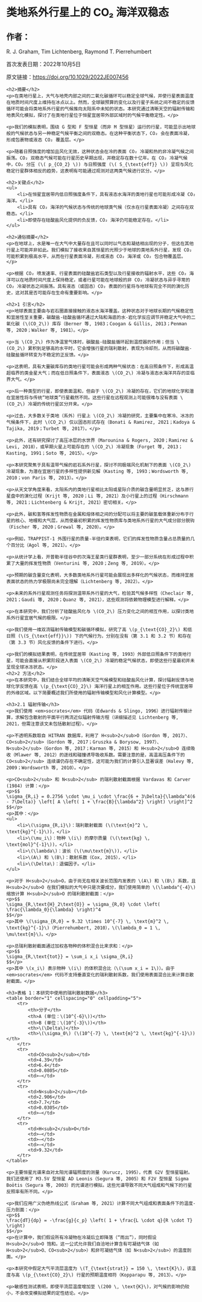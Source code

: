 <html lang="zh">
<head>
    <meta charset="UTF-8">
    <meta name="viewport" content="width=device-width, initial-scale=1.0">
    <title>类地系外行星上的 CO₂ 海洋双稳态</title>
    <script src="https://polyfill.io/v3/polyfill.min.js?features=es6"></script>
    <script type="text/javascript" id="MathJax-script" async
        src="https://cdn.jsdelivr.net/npm/mathjax@3/es5/tex-mml-chtml.js"></script>
</head>
<body>
    <h1>类地系外行星上的 CO₂ 海洋双稳态</h1>
    <h2>作者：</h2>
    <p>R. J. Graham, Tim Lichtenberg, Raymond T. Pierrehumbert</p>
    <p>首次发表日期：2022年10月5日</p>
    <p>原文链接：<a href="https://doi.org/10.1029/2022JE007456">https://doi.org/10.1029/2022JE007456</a></p>

    <h2>摘要</h2>
    <p>在类地行星上，大气与地壳内部之间的二氧化碳循环可以稳定全球气候，并使行星表面温度在地质时间尺度上维持在冰点以上。然而，全球碳预算的变化以及行星子系统之间不稳定的反馈循环可能会将类地系外行星的气候推向太阳系中未知的状态。本研究通过清晰天空的辐射传输和地表风化模拟，探讨了在类地行星位于恒星宜居带外部区域时的气候平衡稳定性。</p>

    <p>我们的模拟表明，围绕 G 型和 F 型恒星（而非 M 型恒星）运行的行星，可能显示出地球般的气候状态与另一种稳定气候平衡之间的双稳态。在这种平衡状态下，CO₂ 会在表面冷凝，形成包裹物或液态 CO₂ 覆盖层。</p>

    <p>随着日照强度的增加且风化无效，这种状态会在冷的表面 CO₂ 冷凝和热的非冷凝气候之间振荡。CO₂ 双稳态气候可能在行星历史早期出现，并稳定存在数十亿年。在 CO₂ 冷凝气候中，CO₂ 分压 (\( p_{CO_2} \)) 与日照强度 (\( S_{\text{eff}} \)) 呈现与风化稳定行星群体相反的趋势，这表明有可能通过观测对这两类气候进行区分。</p>

    <h2>关键点</h2>
    <ul>
        <li>在恒星宜居带内低日照强度条件下，具有液态水海洋的类地行星也可能形成冷凝 CO₂ 海洋。</li>
        <li>具有 CO₂ 海洋的气候状态与传统的地球类气候（仅水在行星表面冷凝）之间存在双稳态。</li>
        <li>即使存在硅酸盐风化提供的负反馈，CO₂ 海洋仍可能稳定存在。</li>
    </ul>

    <h2>通俗摘要</h2>
    <p>在地球上，水是唯一在大气中大量存在且可以同时以气态和凝结相出现的分子，但这在其他行星上可能并非如此。我们模拟了接收来自其恒星的光照少于地球的类地系外行星，发现 CO₂ 可能积累到极高水平，从而在行星表面冷凝，形成液态 CO₂ 海洋或 CO₂ 包合物覆盖层。</p>

    <p>根据 CO₂ 喷发速率、行星表面的硅酸盐岩石类型以及行星接收的辐射水平，这些 CO₂ 海洋可以在地质时间尺度上保持稳定，或者行星可能在地球般的非 CO₂ 冷凝状态与异乎寻常的 CO₂ 冷凝状态之间振荡。具有液态（或固态）CO₂ 表面的行星将与地球有完全不同的演化历史，这对其是否可能存在生命有重要影响。</p>

    <h2>1 引言</h2>
    <p>地球表面主要由与岩石圈直接接触的液态水海洋覆盖。这种状态对于地球长期的气候稳定性和宜居性至关重要，碳酸盐-硅酸盐循环通过大陆和海底的水-岩化学反应调节并稳定大气中的二氧化碳 (\(CO_2\)) 库存（Berner 等, 1983；Coogan & Gillis, 2013；Penman 等, 2020；Walker 等, 1981）。</p>

    <p>当 \(CO_2\) 作为净温室气体时，碳酸盐-硅酸盐循环起到温控器的作用；但当 \(CO_2\) 累积到足够高的水平时，它会增强行星的瑞利散射，表现为冷却剂，从而将碳酸盐-硅酸盐循环转变为不稳定的正反馈。</p>

    <p>这表明，具有大量碳库存的类地行星可能会形成两种气候状态：在高日照条件下，形成高温超临界的类金星大气；而在低日照条件下，表面液态 \(CO_2\) 冷凝与液态水海洋共存的亚临界大气。</p>

    <p>后一种类型的行星，即使表面温和，但由于 \(CO_2\) 冷凝的存在，它们的地球化学和潜在宜居性将与传统“地球类”行星截然不同。这些行星在远程观测上可能很难与没有表面 \(CO_2\) 冷凝的传统行星区分开来。</p>

    <p>过去，大多数关于类地（系外）行星上 \(CO_2\) 冷凝的研究，主要集中在寒冷、冰冻的气候条件下，此时 \(CO_2\) 仅以固态形式存在（Bonati & Ramirez, 2021；Kadoya & Tajika, 2019；Turbet 等, 2017）。</p>

    <p>此外，还有研究探讨了高压冰层的水世界（Marounina & Rogers, 2020；Ramirez & Levi, 2018），或早期火星上可能存在的 \(CO_2\) 冷凝现象（Forget 等, 2013；Kasting, 1991；Soto 等, 2015）。</p>

    <p>本研究聚焦于具有温带气候的岩石系外行星，探讨不同极端风化机制下的表面 \(CO_2\) 冷凝现象，为潜在宜居行星的多样性提供新见解（Kasting 等, 1993；Wordsworth 等, 2010；von Paris 等, 2013）。</p>

    <p>从天文学角度来看，太阳系内的类地行星相比太阳或星际介质的碳含量明显贫乏，这与原行星盘中的演化过程（Krijt 等, 2020；Li 等, 2021）及小行星上的过程（Hirschmann 等, 2021；Lichtenberg & Krijt, 2021）密切相关。</p>

    <p>此外，碳和氢等挥发性物质在金属和熔体相之间的分配可以将主要的碳氢载体重新分布于行星的核心、地幔和大气层，从而使最初积累的挥发性物质库与类地系外行星的大气成分部分脱钩（Fischer 等, 2020；Grewal 等, 2020）。</p>

    <p>例如，TRAPPIST-1 外围行星的质量-半径约束表明，它们的挥发性物质含量占总质量的几个百分比（Agol 等, 2021）。</p>

    <p>从统计学上看，开普勒半径谷中的次海王星类行星群表明，至少一部分系统在形成过程中积累了大量的挥发性物质（Venturini 等, 2020；Zeng 等, 2019）。</p>

    <p>预期的碳含量变化表明，大多数类地系外行星可能会展现出多样化的气候状态，而维持宜居表面状态的热力学极限尚未完全理解（Lichtenberg 等, 2022）。</p>

    <p>未来的系外行星观测任务将探测温带系外行星的大气，检验其气候多样性（Checlair 等, 2021；Gaudi 等, 2020；Quanz 等, 2021），这些观测将依赖物理模型进行解释。</p>

    <p>在本研究中，我们分析了硅酸盐风化与 \(CO_2\) 压力变化之间的相互作用，以探讨类地系外行星宜居气候的极限。</p>

    <p>我们使用一维双流辐射传输模型和碳循环模拟，研究了高 \(p_{\text{CO}_2}\) 和低日照 (\(S_{\text{eff}}\)) 下的气候行为，分别在没有（第 3.1 和 3.2 节）和存在（第 3.3 节）风化反馈的条件下进行。</p>

    <p>我们的模拟结果表明，在传统宜居带（Kasting 等, 1993）外部低日照条件下的类地行星，可能会直接从积累阶段进入表面 \(CO_2\) 冷凝的稳定气候状态，即使这些行星最初并未呈现全球冰冻状态。</p>
    <h2>2 方法</h2>
    <p>在本研究中，我们结合全球平均的清晰天空气候模型和硅酸盐风化计算，探讨辐射反馈与地球化学反馈在高 \(p_{\text{CO}_2}\) 海洋行星上的相互作用。这些行星位于传统宜居带的外缘区域。以下简要概述我们所使用的辐射传输模型和风化计算模型。</p>

    <h3>2.1 辐射传输</h3>
    <p>我们使用 <em>socrates</em> 代码（Edwards & Slingo, 1996）进行辐射传输计算，求解包含散射的平面平行两流近似辐射传输方程（详细描述见 Lichtenberg 等, 2021，但需注意该文未包括散射过程）。</p>

    <p>不透明系数取自 HITRAN 数据库，利用了 H<sub>2</sub>O（Gordon 等, 2017）、CO<sub>2</sub>（Gordon 等, 2017；Gruszka & Borysow, 1997）、N<sub>2</sub>（Gordon 等, 2017；Karman 等, 2015）和 H<sub>2</sub>O 连续吸收（Mlawer 等, 2012）的逐线和碰撞诱导吸收系数。需要注意的是，高温高压条件下的 CO<sub>2</sub> 连续谱仍存在不确定性，这可能为我们的计算引入显著误差（Halevy 等, 2009；Wordsworth 等, 2010）。</p>

    <p>CO<sub>2</sub> 和 N<sub>2</sub> 的瑞利散射截面根据 Vardavas 和 Carver (1984) 计算：</p>
    <p>$$
    \sigma_{R,i} = 0.2756 \cdot \mu_i \cdot \frac{6 + 3\Delta}{\lambda^4(6 - 7\Delta)} \left[ A \left( 1 + \frac{B}{\lambda^2} \right) \right]^2
    $$</p>
    <p>其中：</p>
    <ul>
        <li>\(\sigma_{R,i}\)：瑞利散射截面 (\(\text{m}^2 \, \text{kg}^{-1}\))，</li>
        <li>\(\mu_i\)：物种 \(i\) 的摩尔质量 (\(\text{kg} \, \text{mol}^{-1}\))，</li>
        <li>\(\lambda\)：波长 (\(\mu\text{m}\))，</li>
        <li>\(A\) 和 \(B\)：散射系数（Cox, 2015），</li>
        <li>\(\Delta\)：退偏因子。</li>
    </ul>

    <p>对于 H<sub>2</sub>O，由于尚无在相关波长范围内发表的 \(A\) 和 \(B\) 系数，且 H<sub>2</sub>O 在我们模拟的大气中只是次要成分，我们使用简单的 \(\lambda^{-4}\) 缩放计算 H<sub>2</sub>O 的瑞利散射截面：</p>
    <p>$$
    \sigma_{R,\text{H}_2\text{O}} = \sigma_{R,0} \cdot \left( \frac{\lambda_0}{\lambda} \right)^4
    $$</p>
    <p>其中 \(\sigma_{R,0} = 9.32 \times 10^{-7} \, \text{m}^2 \, \text{kg}^{-1}\)（Pierrehumbert, 2010），\(\lambda_0 = 1 \, \mu\text{m}\)。</p>

    <p>总瑞利散射截面通过加权各物种的体积混合比来求和：</p>
    <p>$$
    \sigma_{R,\text{tot}} = \sum_i x_i \sigma_{R,i}
    $$</p>
    <p>其中 \(x_i\) 表示物种 \(i\) 的体积混合比（\(\sum x_i = 1\)）。由于 <em>socrates</em> 代码不支持垂直变化的瑞利散射系数，我们使用表面混合比来计算总散射截面。</p>

    <h3>表格 1：本研究中使用的瑞利散射数据</h3>
    <table border="1" cellspacing="0" cellpadding="5">
        <tr>
            <th>分子</th>
            <th>A (单位：\(10^{-6}\))</th>
            <th>B (单位：\(10^{-3}\))</th>
            <th>\(\Delta\)</th>
            <th>\(\sigma_0\) (\(10^{-7} \, \text{m}^2 \, \text{kg}^{-1}\))</th>
        </tr>
        <tr>
            <td>CO<sub>2</sub></td>
            <td>4.39</td>
            <td>6.4</td>
            <td>0.0805</td>
            <td>–</td>
        </tr>
        <tr>
            <td>N<sub>2</sub></td>
            <td>2.906</td>
            <td>7.7</td>
            <td>0.0305</td>
            <td>–</td>
        </tr>
        <tr>
            <td>H<sub>2</sub>O</td>
            <td>–</td>
            <td>–</td>
            <td>–</td>
            <td>9.32</td>
        </tr>
    </table>

    <p>主要恒星光谱来自对太阳光谱辐照度的测量（Kurucz, 1995），代表 G2V 型恒星辐射。我们还使用了 M3.5V 型恒星 AD Leonis（Segura 等, 2005）和 F2V 型恒星 Sigma Boötis（Segura 等, 2003）的光谱进行模拟。这些光谱导致不同大气组成和气候下的行星反照率有所不同。</p>

    <p>我们应用广义伪绝热线公式（Graham 等, 2021）计算不同大气组成和表面条件下的温度-压力剖面：</p>
    <p>$$
    \frac{dT}{dp} = -\frac{g}{c_p} \left( 1 + \frac{L \cdot q}{R \cdot T} \right)
    $$</p>
    <p>在计算中，我们假设所有冷凝物在冷凝后立即降落（“雨出”），同时假设 H<sub>2</sub>O 饱和。这一公式允许我们自洽地计算含有可凝结气体（如 H<sub>2</sub>O、CO<sub>2</sub>）和非可凝结气体（如 N<sub>2</sub>）的温度剖面。</p>

    <p>本研究中假定大气平流层温度为 \(T_{\text{strat}} = 150 \, \text{K}\)，该温度与高 \(p_{\text{CO}_2}\) 行星的预期温度相符（Kopparapu 等, 2013）。</p>

    <p>敏感性测试表明，即使平流层温度增加至 \(200 \, \text{K}\)，对气候的影响仍较小，不会改变模拟结果的定性结论。</p>
</body>
</html>
